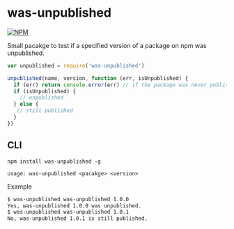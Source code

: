 # was-unpublished
[![NPM](https://nodei.co/npm/was-unpublished.png)](https://nodei.co/npm/was-unpublished/)

Small pacakge to test if a specified version of a package on npm was unpublished.

```js
var unpublished = require('was-unpublished')

unpublished(name, version, function (err, isUnpublished) {
  if (err) return console.error(err) // if the package was never published: error
  if (isUnpublished) {
    // unpublished
  } else {
   // still published
  }
})
```

## CLI

`npm install was-unpublished -g`
```
usage: was-unpublished <pacakge> <version>
```

Example
```bash
$ was-unpublished was-unpublished 1.0.0
Yes, was-unpublished 1.0.0 was unpublished.
$ was-unpublished was-unpublished 1.0.1
No, was-unpublished 1.0.1 is still published.
```
